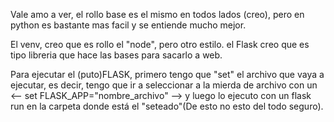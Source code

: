 Vale amo a ver, el rollo base es el mismo en todos lados (creo),
pero en python es bastante mas facil y se entiende mucho mejor.

El venv, creo que es rollo el "node", pero otro estilo.
el Flask creo que es tipo libreria que hace las bases para sacarlo a web.



Para ejecutar el (puto)FLASK, primero tengo que "set" el archivo que
vaya a ejecutar, es decir, tengo que ir a seleccionar a la mierda de
archivo con un <-- set FLASK_APP="nombre_archivo" --> y luego lo
ejecuto con un flask run en la carpeta donde está el "seteado"(De esto
no esto del todo seguro).